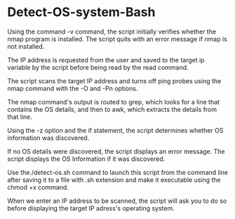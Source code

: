 # Detect-OS-system-Bash

Using the command -v command, the script initially verifies whether the nmap program is installed. The script quits with an error message if nmap is not installed.

The IP address is requested from the user and saved to the target ip variable by the script before being read by the read command.

The script scans the target IP address and turns off ping probes using the nmap command with the -O and -Pn options.

The nmap command's output is routed to grep, which looks for a line that contains the OS details, and then to awk, which extracts the details from that line.

Using the -z option and the if statement, the script determines whether OS information was discovered.

If no OS details were discovered, the script displays an error message. The script displays the OS Information if it was discovered.

Use the./detect-os.sh command to launch this script from the command line after saving it to a file with .sh extension and make it executable using the chmod +x command.

When we enter an IP address to be scanned, the script will ask you to do so before displaying the target IP adress's operating system.
